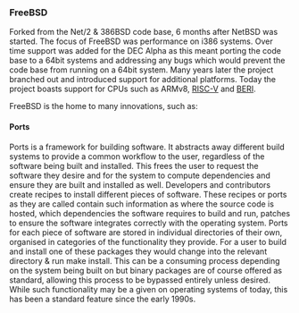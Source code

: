 ### FreeBSD
Forked from the Net/2 & 386BSD code base, 6 months after NetBSD was started.
The focus of FreeBSD was performance on i386 systems. Over time support was
added for the DEC Alpha as this meant porting the code base to a 64bit systems
and addressing any bugs which would prevent the code base from running on a
64bit system. Many years later the project branched out and introduced support
for additional platforms. Today the project boasts support for CPUs such as
ARMv8, [RISC-V](http://riscv.org/) and
[BERI](http://www.cl.cam.ac.uk/research/security/ctsrd/beri/).

FreeBSD is the home to many innovations, such as:

#### Ports
Ports is a framework for building software. It abstracts away different build
systems to provide a common workflow to the user, regardless of the software
being built and installed. This frees the user to request the software they
desire and for the system to compute dependencies and ensure they are built and
installed as well.   Developers and contributors create recipes to install
different pieces of software. These recipes or ports as they are called contain
such information as where the source code is hosted, which dependencies the
software requires to build and run, patches to ensure the software integrates
correctly with the operating system. Ports for each piece of software are stored
in individual directories of their own, organised in categories of the
functionality they provide.   For a user to build and install one of these
packages they would change into the relevant directory & run make install.
This can be a consuming process depending on the system being built on but binary
packages are of course offered as standard, allowing this process to be bypassed
entirely unless desired. While such functionality may be a given on operating
systems of today, this has been a standard feature since the early 1990s.
